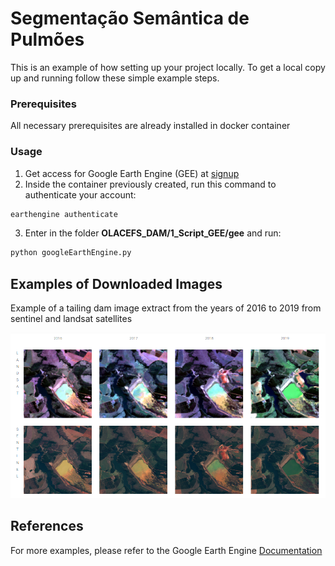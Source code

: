 # Segmentação Semântica de Pulmões

This is an example of how setting up your project locally.
To get a local copy up and running follow these simple example steps.

### Prerequisites

All necessary prerequisites are already installed in docker container

### Usage

1. Get access for Google Earth Engine (GEE) at [signup](https://earthengine.google.com/signup/)
2. Inside the container previously created, run this command to authenticate your account:
```sh
earthengine authenticate
```
3. Enter in the folder **OLACEFS_DAM/1_Script_GEE/gee** and run:
```sh
python googleEarthEngine.py
```


<!-- Examples of Downloaded Images -->
## Examples of Downloaded Images

Example of a tailing dam image extract from the years of 2016 to 2019 from sentinel and landsat satellites


![](https://github.com/edemir-matcomp/OLACEFS_DAM/blob/master/1_Script_GEE/example_gee_sentinel_landsat.png)

<!-- References -->
## References

For more examples, please refer to the Google Earth Engine [Documentation](https://developers.google.com/earth-engine)


